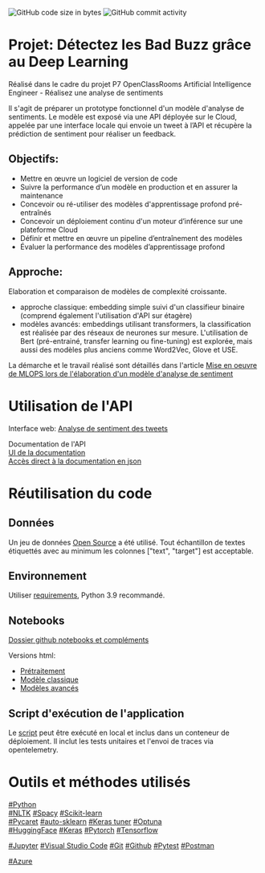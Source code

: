 ![GitHub code size in bytes](https://img.shields.io/github/languages/code-size/cecile-aie/oc_aie_p7)
![GitHub commit activity](https://img.shields.io/github/commit-activity/m/cecile-aie/oc_aie_p7)


# Projet: Détectez les Bad Buzz grâce au Deep Learning

Réalisé dans le cadre du projet P7 OpenClassRooms Artificial Intelligence Engineer - Réalisez une analyse de sentiments <br>

Il s'agit de préparer un prototype fonctionnel d'un modèle d'analyse de sentiments. Le modèle est exposé via une API déployée sur le Cloud, appelée par une interface locale qui envoie un tweet à l’API et récupère la prédiction de sentiment pour réaliser un feedback.

## Objectifs:

- Mettre en œuvre un logiciel de version de code
- Suivre la performance d’un modèle en production et en assurer la maintenance
- Concevoir ou ré-utiliser des modèles d'apprentissage profond pré-entraînés
- Concevoir un déploiement continu d'un moteur d’inférence sur une plateforme Cloud
- Définir et mettre en œuvre un pipeline d’entraînement des modèles
- Évaluer la performance des modèles d’apprentissage profond

## Approche:
Elaboration et comparaison de modèles de complexité croissante.<br>
- approche classique: embedding simple suivi d'un classifieur binaire (comprend également l'utilisation d'API sur étagère)
- modèles avancés: embeddings utilisant transformers, la classification est réalisée par des réseaux de neurones sur mesure. L'utilisation de Bert (pré-entrainé, transfer learning ou fine-tuning) est explorée, mais aussi des modèles plus anciens comme Word2Vec, Glove et USE.  

La démarche et le travail réalisé sont détaillés dans l'article [Mise en oeuvre de MLOPS lors de l'élaboration d'un modèle d'analyse de sentiment](blog/p7_ArticleBlog.md)

# Utilisation de l'API

Interface web: [Analyse de sentiment des tweets](https://tweetseco-aqb3breuc4f6bsaj.francecentral-01.azurewebsites.net/)

Documentation de l'API <br>
[UI de la documentation](https://tweetseco-aqb3breuc4f6bsaj.francecentral-01.azurewebsites.net/docs)
<br>
[Accès direct à la documentation en json](https://tweetseco-aqb3breuc4f6bsaj.francecentral-01.azurewebsites.net/openapi.json)  <br>

# Réutilisation du code

## Données

Un jeu de données [Open Source](https://www.kaggle.com/datasets/kazanova/sentiment140) a été utilisé. Tout échantillon de textes étiquettés avec au minimum les colonnes ["text", "target"] est acceptable.

## Environnement

Utiliser [requirements](requirements.txt), Python 3.9 recommandé.

## Notebooks

[Dossier github notebooks et compléments](https://github.com/cecile-aie/oc_aie_p7/tree/main/notebooks)<br>

Versions html:
- [Prétraitement](./notebooks/P7_preprocessing.html)
- [Modèle classique](./notebooks/P7_approche_classique.html)
- [Modèles avancés](./notebooks/P7_modele_avance.html)

## Script d'exécution de l'application

Le [script](app.py) peut être exécuté en local et inclus dans un conteneur de déploiement. Il inclut les tests unitaires et l'envoi de traces via opentelemetry. 

# Outils et méthodes utilisés

[#Python](https://www.python.org/)<br>
[#NLTK](https://www.nltk.org/) [#Spacy](https://spacy.io/) [#Scikit-learn](https://scikit-learn.org/stable/index.html)<br>
[#Pycaret](https://pycaret.org/) [#auto-sklearn](https://automl.github.io/auto-sklearn/master/) [#Keras tuner](https://keras.io/keras_tuner/) [#Optuna](https://optuna.org/)<br>
[#HuggingFace](https://huggingface.co/) [#Keras](https://keras.io/) [#Pytorch](https://pytorch.org/) [#Tensorflow](https://www.tensorflow.org/?hl=fr)<br>

[#Jupyter](https://jupyter.org/) [#Visual Studio Code](https://code.visualstudio.com/) [#Git](https://git-scm.com/) [#Github](https://github.com/) [#Pytest](https://docs.pytest.org/en/stable/) [#Postman](https://www.postman.com/)<br>

[#Azure](https://portal.azure.com)





